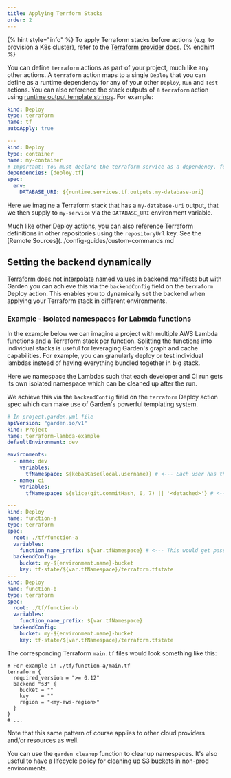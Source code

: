 ```yaml
---
title: Applying Terrform Stacks
order: 2
---
```


{% hint style="info" %}
To apply Terraform stacks before actions (e.g. to provision a K8s cluster), refer to the [Terraform provider docs](./configure-provider.md).
{% endhint %}

You can define `terraform` actions as part of your project, much like any other actions. A `terraform` action maps to a single `Deploy` that you can define as a runtime dependency for any of your other `Deploy`, `Run` and `Test` actions. You can also reference the stack outputs of a `terraform` action using [runtime output template strings](../../config-guides/variables-and-templating.md#runtime-outputs). For example:

```yaml
kind: Deploy
type: terraform
name: tf
autoApply: true

---
kind: Deploy
type: container
name: my-container
# Important! You must declare the terraform service as a dependency, for the runtime template string to work.
dependencies: [deploy.tf]
spec:
  env:
    DATABASE_URI: ${runtime.services.tf.outputs.my-database-uri}
```

Here we imagine a Terraform stack that has a `my-database-uri` output, that we then supply to `my-service` via the `DATABASE_URI` environment variable.

Much like other Deploy actions, you can also reference Terraform definitions in other repositories using the `repositoryUrl` key. See the [Remote Sources](../config-guides/custom-commands.md

## Setting the backend dynamically

[Terraform does not interpolate named values in backend manifests](https://developer.hashicorp.com/terraform/language/backend) but with Garden you can achieve this via the `backendConfig` field on the `terraform` Deploy action. This enables you to dynamically set the backend when applying your Terraform stack in different environments.

### Example - Isolated namespaces for Labmda functions

In the example below we can imagine a project with multiple AWS Lambda functions and a Terraform stack per function. Splitting the functions into individual stacks is useful for leveraging Garden's graph and cache capabilities. For example, you can granularly deploy or test individual lambdas instead of having everything bundled together in big stack.

Here we namespace the Lambdas such that each developer and CI run gets its own isolated namespace which can be cleaned up after the run.

We achieve this via the `backendConfig` field on the `terraform` Deploy action spec which can make use of Garden's powerful templating system.

```yaml
# In project.garden.yml file
apiVersion: "garden.io/v1"
kind: Project
name: terraform-lambda-example
defaultEnvironment: dev

environments:
  - name: dev
    variables:
      tfNamespace: ${kebabCase(local.username)} # <--- Each user has their own set of lambdas
  - name: ci
    variables:
      tfNamespace: ${slice(git.commitHash, 0, 7) || '<detached>'} # <--- Each CI run has its own set of lambdas

---
kind: Deploy
name: function-a
type: terraform
spec:
  root: ./tf/function-a
  variables:
    function_name_prefix: ${var.tfNamespace} # <--- This would get passed to Terraform to ensure the function names are unique
  backendConfig:
    bucket: my-${environment.name}-bucket
    key: tf-state/${var.tfNamespace}/terraform.tfstate
---
kind: Deploy
name: function-b
type: terraform
spec:
  root: ./tf/function-b
  variables:
    function_name_prefix: ${var.tfNamespace}
  backendConfig:
    bucket: my-${environment.name}-bucket
    key: tf-state/${var.tfNamespace}/terraform.tfstate
```

The corresponding Terraform `main.tf` files would look something like this:

```hcl
# For example in ./tf/function-a/main.tf
terraform {
  required_version = ">= 0.12"
  backend "s3" {
    bucket = ""
    key    = ""
    region = "<my-aws-region>"
  }
}
# ...
```

Note that this same pattern of course applies to other cloud providers and/or resources as well.

You can use the `garden cleanup` function to cleanup namespaces. It's also useful to have a lifecycle policy for cleaning up S3 buckets in non-prod environments.
